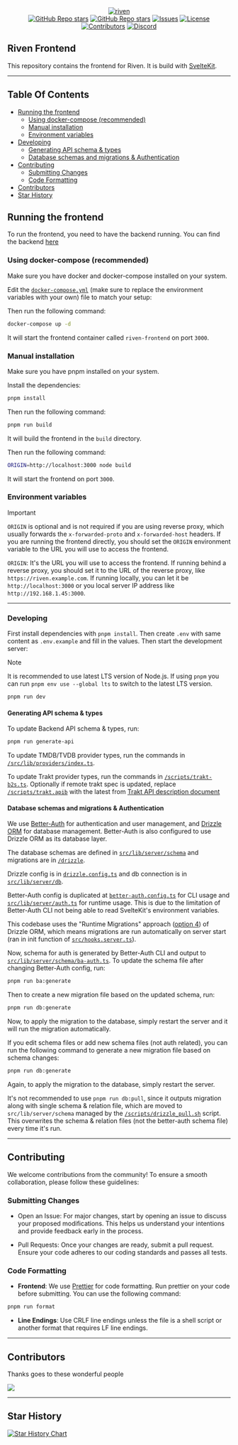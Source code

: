 <div align="center">
  <a href="https://github.com/rivenmedia/riven">
    <picture>
      <source media="(prefers-color-scheme: dark)" srcset="https://raw.githubusercontent.com/rivenmedia/riven/main/assets/riven-light.png">
      <img alt="riven" src="https://raw.githubusercontent.com/rivenmedia/riven/main/assets/riven-dark.png">
    </picture>
  </a>
</div>

<div align="center">
  <a href="https://github.com/rivenmedia/riven/stargazers"><img alt="GitHub Repo stars" src="https://img.shields.io/github/stars/rivenmedia/riven?label=Riven+Backend"></a>
    <a href="https://github.com/rivenmedia/riven-frontend/stargazers"><img alt="GitHub Repo stars" src="https://img.shields.io/github/stars/rivenmedia/riven-frontend?label=Riven+Frontend"></a>
  <a href="https://github.com/rivenmedia/riven/issues"><img alt="Issues" src="https://img.shields.io/github/issues/rivenmedia/riven-frontend" /></a>
  <a href="https://github.com/rivenmedia/riven/blob/main/LICENSE"><img alt="License" src="https://img.shields.io/github/license/rivenmedia/riven-frontend"></a>
  <a href="https://github.com/rivenmedia/riven/graphs/contributors-frontend"><img alt="Contributors" src="https://img.shields.io/github/contributors/rivenmedia/riven-frontend" /></a>
  <a href="https://discord.gg/wDgVdH8vNM"><img alt="Discord" src="https://img.shields.io/badge/Join%20discord-8A2BE2" /></a>
</div>

## Riven Frontend

This repository contains the frontend for Riven. It is build with [SvelteKit](https://kit.svelte.dev/).

---

## Table Of Contents

- [Running the frontend](#running-the-frontend)
    - [Using docker-compose (recommended)](#using-docker-compose-recommended)
    - [Manual installation](#manual-installation)
    - [Environment variables](#environment-variables)
- [Developing](#developing)
    - [Generating API schema & types](#generating-api-schema--types)
    - [Database schemas and migrations & Authentication](#database-schemas-and-migrations--authentication)
- [Contributing](#contributing)
    - [Submitting Changes](#submitting-changes)
    - [Code Formatting](#code-formatting)
- [Contributors](#contributors)
- [Star History](#star-history)

## Running the frontend

To run the frontend, you need to have the backend running. You can find the backend [here](https://github.com/rivenmedia/riven)

### Using docker-compose (recommended)

Make sure you have docker and docker-compose installed on your system.

Edit the [`docker-compose.yml`](./docker-compose.yml) (make sure to replace the environment variables with your own) file to match your setup:

Then run the following command:

```bash
docker-compose up -d
```

It will start the frontend container called `riven-frontend` on port `3000`.

### Manual installation

Make sure you have pnpm installed on your system.

Install the dependencies:

```bash
pnpm install
```

Then run the following command:

```bash
pnpm run build
```

It will build the frontend in the `build` directory.

Then run the following command:

```bash
ORIGIN=http://localhost:3000 node build
```

It will start the frontend on port `3000`.

### Environment variables

> [!IMPORTANT]  
> `ORIGIN` is optional and is not required if you are using reverse proxy, which usually forwards the `x-forwarded-proto` and `x-forwarded-host` headers. If you are running the frontend directly, you should set the `ORIGIN` environment variable to the URL you will use to access the frontend.

`ORIGIN`: It's the URL you will use to access the frontend. If running behind a reverse proxy, you should set it to the URL of the reverse proxy, like `https://riven.example.com`. If running locally, you can let it be `http://localhost:3000` or you local server IP address like `http://192.168.1.45:3000`.

---

### Developing

First install dependencies with `pnpm install`. Then create `.env` with same content as `.env.example` and fill in the values. Then start the development server:

> [!NOTE]  
> It is recommended to use latest LTS version of Node.js. If using `pnpm` you can run `pnpm env use --global lts` to switch to the latest LTS version.

```bash
pnpm run dev
```

#### Generating API schema & types

To update Backend API schema & types, run:

```bash
pnpm run generate-api
```

To update TMDB/TVDB provider types, run the commands in [`/src/lib/providers/index.ts`](./src/lib/providers/index.ts).

To update Trakt provider types, run the commands in [`/scripts/trakt-b2s.ts`](./scripts/trakt-b2s.ts). Optionally if remote trakt spec is updated, replace [`/scripts/trakt.apib`](./scripts/trakt.apib) with the latest from [Trakt API description document](https://trakt.docs.apiary.io/api-description-document)

#### Database schemas and migrations & Authentication

We use [Better-Auth](https://better-auth.dev/) for authentication and user management, and [Drizzle ORM](https://drizzle.team/) for database management. Better-Auth is also configured to use Drizzle ORM as its database layer.

The database schemas are defined in [`src/lib/server/schema`](./src/lib/server/schema) and migrations are in [`/drizzle`](./drizzle).

Drizzle config is in [`drizzle.config.ts`](./drizzle.config.ts) and db connection is in [`src/lib/server/db`](./src/lib/server/db.ts).

Better-Auth config is duplicated at [`better-auth.config.ts`](./better-auth.config.ts) for CLI usage and [`src/lib/server/auth.ts`](./src/lib/server/auth.ts) for runtime usage. This is due to the limitation of Better-Auth CLI not being able to read SvelteKit's environment variables.

This codebase uses the "Runtime Migrations" approach ([option 4](https://orm.drizzle.team/docs/migrations)) of Drizzle ORM, which means migrations are run automatically on server start (ran in init function of [`src/hooks.server.ts`](./src/hooks.server.ts)).

Now, schema for auth is generated by Better-Auth CLI and output to [`src/lib/server/schema/ba-auth.ts`](./src/lib/server/schema/ba-auth.ts). To update the schema file after changing Better-Auth config, run:

```bash
pnpm run ba:generate
```

Then to create a new migration file based on the updated schema, run:

```bash
pnpm run db:generate
```

Now, to apply the migration to the database, simply restart the server and it will run the migration automatically.

If you edit schema files or add new schema files (not auth related), you can run the following command to generate a new migration file based on schema changes:

```bash
pnpm run db:generate
```

Again, to apply the migration to the database, simply restart the server.

It's not recommended to use `pnpm run db:pull`, since it outputs migration along with single schema & relation file, which are moved to `src/lib/server/schema` managed by the [`/scripts/drizzle_pull.sh`](./scripts/drizzle_pull.sh) script. This overwrites the schema & relation files (not the better-auth schema file) every time it's run.

---

## Contributing

We welcome contributions from the community! To ensure a smooth collaboration, please follow these guidelines:

### Submitting Changes

- Open an Issue: For major changes, start by opening an issue to discuss your proposed modifications. This helps us understand your intentions and provide feedback early in the process.

- Pull Requests: Once your changes are ready, submit a pull request. Ensure your code adheres to our coding standards and passes all tests.

### Code Formatting

- **Frontend**: We use [Prettier](https://prettier.io/) for code formatting. Run prettier on your code before submitting. You can use the following command:

```bash
pnpm run format
```

- **Line Endings**: Use CRLF line endings unless the file is a shell script or another format that requires LF line endings.

---

## Contributors

Thanks goes to these wonderful people

<a href="https://github.com/rivenmedia/riven-frontend/graphs/contributors">
  <img src="https://contrib.rocks/image?repo=rivenmedia/riven-frontend" />
</a>

---

## Star History

<a href="https://www.star-history.com/#rivenmedia/riven&rivenmedia/riven-frontend&type=date&legend=top-left">
 <picture>
   <source media="(prefers-color-scheme: dark)" srcset="https://api.star-history.com/svg?repos=rivenmedia/riven,rivenmedia/riven-frontend&type=date&theme=dark&legend=top-left" />
   <source media="(prefers-color-scheme: light)" srcset="https://api.star-history.com/svg?repos=rivenmedia/riven,rivenmedia/riven-frontend&type=date&legend=top-left" />
   <img alt="Star History Chart" src="https://api.star-history.com/svg?repos=rivenmedia/riven,rivenmedia/riven-frontend&type=date&legend=top-left" />
 </picture>
</a>
